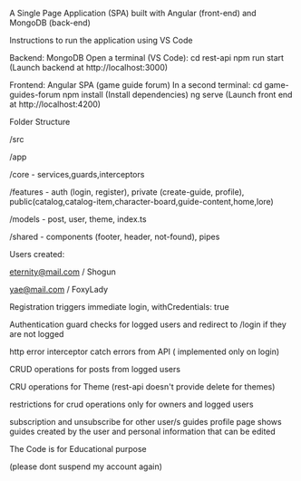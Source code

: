 A Single Page Application (SPA) built with Angular (front-end) and MongoDB (back-end)

Instructions to run the application using VS Code



Backend: MongoDB Open a terminal (VS Code): cd rest-api npm run start (Launch backend at http://localhost:3000)


Frontend: Angular SPA (game guide forum) In a second terminal: cd game-guides-forum npm install (Install dependencies) ng serve (Launch front end at http://localhost:4200)



Folder Structure

/src 

/app 

/core - services,guards,interceptors

/features - auth (login, register), private (create-guide, profile), public(catalog,catalog-item,character-board,guide-content,home,lore)

/models - post, user, theme, index.ts 

/shared - components (footer, header, not-found), pipes



Users created:

eternity@mail.com / Shogun

yae@mail.com / FoxyLady



Registration triggers immediate login, withCredentials: true

Authentication guard checks for logged users and redirect to /login if they are not logged

http error interceptor catch errors from API ( implemented only on login)


CRUD operations for posts from logged users

CRU operations for Theme (rest-api doesn't provide delete for themes)

restrictions for crud operations only for owners and logged users

subscription and unsubscribe for other user/s guides
profile page shows guides created by the user and personal information that can be edited


The Code is for Educational purpose

(please dont suspend my account again)
